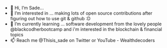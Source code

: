 - 👋 Hi, I’m Sade...
- 👀 I’m interested in ... making lots of open source contributions after figuring out how to use git & github :D 
- 🌱 I’m currently learning ... software development from the lovely people @blackcodherbootcamp and i'm interested in the blockchain & financial topics
- 📫 Reach me @Thisis_sade on Twitter or YouTube - Wealthdecoders

<!---
Sade-online/Sade-online is a ✨ special ✨ repository because its `README.md` (this file) appears on your GitHub profile.
You can click the Preview link to take a look at your changes.
--->

